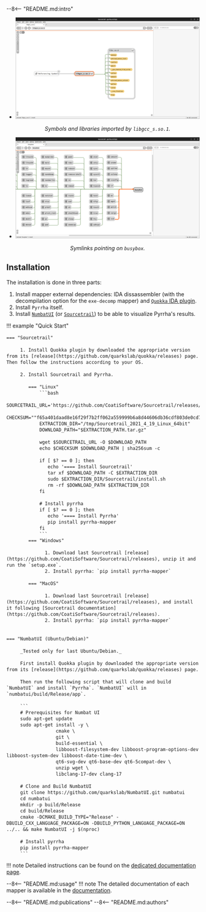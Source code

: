 --8<-- "README.md:intro"

<div class="grid cards" markdown>

- ![](img/imports.png) <center> _Symbols and libraries imported by `libgcc_s.so.1`._</center>

- ![](img/symlinks.png) <center>_Symlinks pointing on `busybox`._</center>
</div>

## Installation
The installation is done in three parts:

1. Install mapper external dependencies: IDA dissassembler (with the decompilation option for the `exe-decomp` mapper) and [`Quokka` IDA plugin](https://github.com/quarkslab/quokka/releases).
1. Install `Pyrrha` itself.
1. Install [`NumbatUI`](https://github.com/quarkslab/NumbatUI) (or [`Sourcetrail`](https://github.com/CoatiSoftware/Sourcetrail)) to be able to visualize Pyrrha's results. 

!!! example "Quick Start" 

    === "Sourcetrail"

         1. Install Quokka plugin by downloaded the appropriate version from its [release](https://github.com/quarkslab/quokka/releases) page. Then follow the instructions according to your OS.

         2. Install Sourcetrail and Pyrrha.

            === "Linux"
                ```bash
                SOURCETRAIL_URL='https://github.com/CoatiSoftware/Sourcetrail/releases/download/2021.4.19/Sourcetrail_2021_4_19_Linux_64bit.tar.gz'
                CHECKSUM=""f65a401daad8e16f29f7b2ff062a559999b6a8d44606db36cdf803de0cd7816d
                EXTRACTION_DIR="/tmp/Sourcetrail_2021_4_19_Linux_64bit"
                DOWNLOAD_PATH="$EXTRACTION_PATH.tar.gz"

                wget $SOURCETRAIL_URL -O $DOWNLOAD_PATH
                echo $CHECKSUM $DOWNLOAD_PATH | sha256sum -c 

                if [ $? == 0 ]; then
                   echo '==== Install Sourcetrail'
                   tar xf $DOWNLOAD_PATH -C $EXTRACTION_DIR
                   sudo $EXTRACTION_DIR/Sourcetrail/install.sh
                   rm -rf $DOWNLOAD_PATH $EXTRACTION_DIR
                fi

                # Install pyrrha
                if [ $? == 0 ]; then
                   echo '==== Install Pyrrha'
                   pip install pyrrha-mapper
                fi
                ```
            === "Windows"

                  1. Download last Sourcetrail [release](https://github.com/CoatiSoftware/Sourcetrail/releases), unzip it and run the `setup.exe`.
                  2. Install pyrrha: `pip install pyrrha-mapper`

            === "MacOS"

                  1. Download last Sourcetrail [release](https://github.com/CoatiSoftware/Sourcetrail/releases), and install it following [Sourcetrail documentation](https://github.com/CoatiSoftware/Sourcetrail/releases).
                  2. Install pyrrha: `pip install pyrrha-mapper`


    === "NumbatUI (Ubuntu/Debian)"

         _Tested only for last Ubuntu/Debian._

         First install Quokka plugin by downloaded the appropriate version from its [release](https://github.com/quarkslab/quokka/releases) page.

         Then run the following script that will clone and build `NumbatUI` and install `Pyrrha`. `NumbatUI` will in `numbatui/build/Release/app`.

         ```
         # Prerequisites for Numbat UI
         sudo apt-get update
         sudo apt-get install -y \
                      cmake \
                      git \
                      build-essential \
                      libboost-filesystem-dev libboost-program-options-dev libboost-system-dev libboost-date-time-dev \
                      qt6-svg-dev qt6-base-dev qt6-5compat-dev \
                      unzip wget \
                      libclang-17-dev clang-17

         # Clone and Build NumbatUI
         git clone https://github.com/quarkslab/NumbatUI.git numbatui 
         cd numbatui
         mkdir -p build/Release 
         cd build/Release
         cmake -DCMAKE_BUILD_TYPE="Release" -DBUILD_CXX_LANGUAGE_PACKAGE=ON -DBUILD_PYTHON_LANGUAGE_PACKAGE=ON ../.. && make NumbatUI -j $(nproc)

         # Install pyrrha
         pip install pyrrha-mapper
         ```

!!! note
    Detailed instructions can be found on the [dedicated documentation page](installation.md).

--8<-- "README.md:usage"
!!! note
    The detailed documentation of each mapper is available in the [documentation](mappers/mappers.md).

--8<-- "README.md:publications"
--8<-- "README.md:authors"